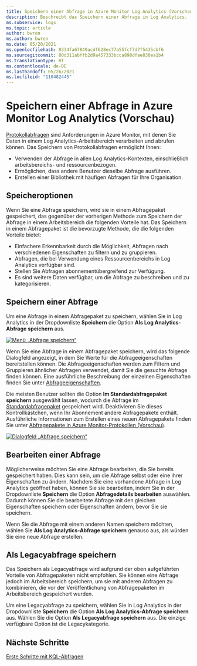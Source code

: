 ```yaml
---
title: Speichern einer Abfrage in Azure Monitor Log Analytics (Vorschau)
description: Beschreibt das Speichern einer Abfrage in Log Analytics.
ms.subservice: logs
ms.topic: article
author: bwren
ms.author: bwren
ms.date: 05/20/2021
ms.openlocfilehash: 0334fa67849acdf628ec77a55fcf7d7f5435cbf6
ms.sourcegitcommit: 80d311abffb2d9a457333bcca898dfae830ea1b4
ms.translationtype: HT
ms.contentlocale: de-DE
ms.lasthandoff: 05/26/2021
ms.locfileid: "110482445"
---
```

# <a name="save-a-query-in-azure-monitor-log-analytics-preview"></a>Speichern einer Abfrage in Azure Monitor Log Analytics (Vorschau)
[Protokollabfragen](log-query-overview.md) sind Anforderungen in Azure Monitor, mit denen Sie Daten in einem Log Analytics-Arbeitsbereich verarbeiten und abrufen können. Das Speichern von Protokollabfragen ermöglicht Ihnen:

- Verwenden der Abfrage in allen Log Analytics-Kontexten, einschließlich arbeitsbereichs- und ressourcenbezogen.
- Ermöglichen, dass andere Benutzer dieselbe Abfrage ausführen.
- Erstellen einer Bibliothek mit häufigen Abfragen für Ihre Organisation.

## <a name="save-options"></a>Speicheroptionen
Wenn Sie eine Abfrage speichern, wird sie in einem Abfragepaket gespeichert, das gegenüber der vorherigen Methode zum Speichern der Abfrage in einem Arbeitsbereich die folgenden Vorteile hat. Das Speichern in einem Abfragepaket ist die bevorzugte Methode, die die folgenden Vorteile bietet:

- Einfachere Erkennbarkeit durch die Möglichkeit, Abfragen nach verschiedenen Eigenschaften zu filtern und zu gruppieren.
- Abfragen, die bei Verwendung eines Ressourcenbereichs in Log Analytics verfügbar sind.
- Stellen Sie Abfragen abonnementübergreifend zur Verfügung.
- Es sind weitere Daten verfügbar, um die Abfrage zu beschreiben und zu kategorisieren.


## <a name="save-a-query"></a>Speichern einer Abfrage
Um eine Abfrage in einem Abfragepaket zu speichern, wählen Sie in Log Analytics in der Dropdownliste **Speichern** die Option **Als Log Analytics-Abfrage speichern** aus.

[![Menü „Abfrage speichern“](media/save-query/save-query.png)](media/save-query/save-query.png#lightbox)

Wenn Sie eine Abfrage in einem Abfragepaket speichern, wird das folgende Dialogfeld angezeigt, in dem Sie Werte für die Abfrageeigenschaften bereitstellen können. Die Abfrageeigenschaften werden zum Filtern und Gruppieren ähnlicher Abfragen verwendet, damit Sie die gesuchte Abfrage finden können. Eine ausführliche Beschreibung der einzelnen Eigenschaften finden Sie unter [Abfrageeigenschaften](queries.md#query-properties).

Die meisten Benutzer sollten die Option **Im Standardabfragepaket speichern** ausgewählt lassen, wodurch die Abfrage im [Standardabfragepaket](query-packs.md#default-query-pack) gespeichert wird. Deaktivieren Sie dieses Kontrollkästchen, wenn Ihr Abonnement andere Abfragepakete enthält. Ausführliche Informationen zum Erstellen eines neuen Abfragepakets finden Sie unter [Abfragepakete in Azure Monitor-Protokollen (Vorschau)](query-packs.md).

[![Dialogfeld „Abfrage speichern“](media/save-query/save-query-dialog.png)](media/save-query/save-query-dialog.png#lightbox)

## <a name="edit-a-query"></a>Bearbeiten einer Abfrage
Möglicherweise möchten Sie eine Abfrage bearbeiten, die Sie bereits gespeichert haben. Dies kann sein, um die Abfrage selbst oder eine ihrer Eigenschaften zu ändern. Nachdem Sie eine vorhandene Abfrage in Log Analytics geöffnet haben, können Sie sie bearbeiten, indem Sie in der Dropdownliste **Speichern** die Option **Abfragedetails bearbeiten** auswählen. Dadurch können Sie die bearbeitete Abfrage mit den gleichen Eigenschaften speichern oder Eigenschaften ändern, bevor Sie sie speichern.

Wenn Sie die Abfrage mit einem anderen Namen speichern möchten, wählen Sie **Als Log Analytics-Abfrage speichern** genauso aus, als würden Sie eine neue Abfrage erstellen. 


## <a name="save-as-a-legacy-query"></a>Als Legacyabfrage speichern
Das Speichern als Legacyabfrage wird aufgrund der oben aufgeführten Vorteile von Abfragepaketen nicht empfohlen. Sie können eine Abfrage jedoch im Arbeitsbereich speichern, um sie mit anderen Abfragen zu kombinieren, die vor der Veröffentlichung von Abfragepaketen im Arbeitsbereich gespeichert wurden. 

Um eine Legacyabfrage zu speichern, wählen Sie in Log Analytics in der Dropdownliste **Speichern** die Option **Als Log Analytics-Abfrage speichern** aus. Wählen Sie die Option **Als Legacyabfrage speichern** aus. Die einzige verfügbare Option ist die Legacykategorie.


## <a name="next-steps"></a>Nächste Schritte

[Erste Schritte mit KQL-Abfragen](get-started-queries.md)
